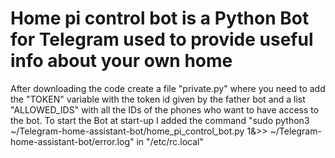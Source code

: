 # Home pi control bot is a Python Bot for Telegram used to provide useful info about your own home
After downloading the code create a file "private.py" where you need to add the "TOKEN" variable with the token id given by the father bot and a list "ALLOWED_IDS" with all the IDs of the phones who want to have access to the bot.
To start the Bot at start-up I added the command "sudo python3 ~/Telegram-home-assistant-bot/home_pi_control_bot.py  1&>> ~/Telegram-home-assistant-bot/error.log" in "/etc/rc.local"